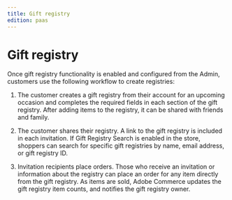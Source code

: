 ```yaml
---
title: Gift registry
edition: paas
---
```


# Gift registry

Once gift registry functionality is enabled and configured from the Admin, customers use the following workflow to create registries:

1. The customer creates a gift registry from their account for an upcoming occasion and completes the required fields in each section of the gift registry. After adding items to the registry, it can be shared with friends and family.

1. The customer shares their registry. A link to the gift registry is included in each invitation. If Gift Registry Search is enabled in the store, shoppers can search for specific gift registries by name, email address, or gift registry ID.

1. Invitation recipients place orders. Those who receive an invitation or information about the registry can place an order for any item directly from the gift registry. As items are sold, Adobe Commerce updates the gift registry item counts, and notifies the gift registry owner.
